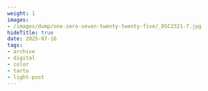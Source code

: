 ```yaml
---
weight: 1
images:
- /images/dump/one-zero-seven-twenty-twenty-five/_DSC2321-7.jpg
hideTitle: true
date: 2025-07-16
tags:
- archive
- digital
- color
- tartu
- light-post
---
```



